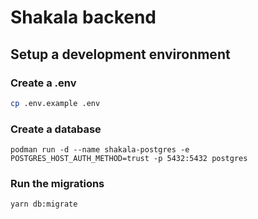 # Shakala backend

## Setup a development environment

### Create a .env

```sh
cp .env.example .env
```

### Create a database

```
podman run -d --name shakala-postgres -e POSTGRES_HOST_AUTH_METHOD=trust -p 5432:5432 postgres
```

### Run the migrations

```
yarn db:migrate
```
